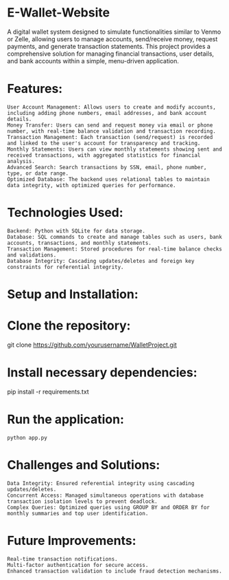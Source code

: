 # E-Wallet-Website
A digital wallet system designed to simulate functionalities similar to Venmo or Zelle, allowing users to manage accounts, send/receive money, request payments, and generate transaction statements. This project provides a comprehensive solution for managing financial transactions, user details, and bank accounts within a simple, menu-driven application.
# Features:

    User Account Management: Allows users to create and modify accounts, including adding phone numbers, email addresses, and bank account details.
    Money Transfer: Users can send and request money via email or phone number, with real-time balance validation and transaction recording.
    Transaction Management: Each transaction (send/request) is recorded and linked to the user's account for transparency and tracking.
    Monthly Statements: Users can view monthly statements showing sent and received transactions, with aggregated statistics for financial analysis.
    Advanced Search: Search transactions by SSN, email, phone number, type, or date range.
    Optimized Database: The backend uses relational tables to maintain data integrity, with optimized queries for performance.

# Technologies Used:

    Backend: Python with SQLite for data storage.
    Database: SQL commands to create and manage tables such as users, bank accounts, transactions, and monthly statements.
    Transaction Management: Stored procedures for real-time balance checks and validations.
    Database Integrity: Cascading updates/deletes and foreign key constraints for referential integrity.

# Setup and Installation:

# Clone the repository:

git clone https://github.com/yourusername/WalletProject.git

# Install necessary dependencies:

pip install -r requirements.txt

# Run the application:

    python app.py

# Challenges and Solutions:

    Data Integrity: Ensured referential integrity using cascading updates/deletes.
    Concurrent Access: Managed simultaneous operations with database transaction isolation levels to prevent deadlock.
    Complex Queries: Optimized queries using GROUP BY and ORDER BY for monthly summaries and top user identification.

# Future Improvements:

    Real-time transaction notifications.
    Multi-factor authentication for secure access.
    Enhanced transaction validation to include fraud detection mechanisms.

